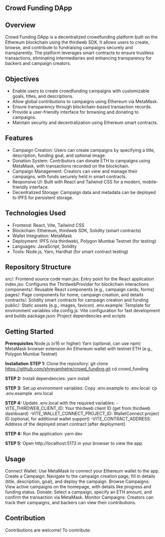 ## Crowd Funding DApp
## Overview
Crowd Funding DApp is a decentralized crowdfunding platform built on the Ethereum blockchain using the thirdweb SDK. It allows users to create, browse, and contribute to fundraising campaigns securely and transparently. The platform leverages smart contracts to ensure trustless transactions, eliminating intermediaries and enhancing transparency for backers and campaign creators.

## Objectives
- Enable users to create crowdfunding campaigns with customizable goals, titles, and descriptions.
- Allow global contributions to campaigns using Ethereum via MetaMask.
- Ensure transparency through blockchain-based transaction records.
- Provide a user-friendly interface for browsing and donating to campaigns.
- Maintain security and decentralization using Ethereum smart contracts.

## Features
- Campaign Creation: Users can create campaigns by specifying a title, description, funding goal, and optional image.
- Donation System: Contributors can donate ETH to campaigns using MetaMask, with transactions recorded on the blockchain.
- Campaign Management: Creators can view and manage their campaigns, with funds securely held in smart contracts.
- Responsive UI: Built with React and Tailwind CSS for a modern, mobile-friendly interface.
- Decentralized Storage: Campaign data and metadata can be deployed to IPFS for persistent storage.

## Technologies Used
- Frontend: React, Vite, Tailwind CSS
- Blockchain: Ethereum, thirdweb SDK, Solidity (smart contracts)
- Wallet Integration: MetaMask
- Deployment: IPFS (via thirdweb), Polygon Mumbai Testnet (for testing)
- Languages: JavaScript, Solidity
- Tools: Node.js, Yarn, Hardhat (for smart contract testing)

## Repository Structure

src/: Frontend source code
main.jsx: Entry point for the React application
index.jsx: Configures the ThirdwebProvider for blockchain interactions
components/: Reusable React components (e.g., campaign cards, forms)
pages/: Page components for home, campaign creation, and details
contracts/: Solidity smart contracts for campaign creation and funding
public/: Static assets (e.g., images, favicon)
.env.example: Template for environment variables
vite.config.js: Vite configuration for fast development and builds
package.json: Project dependencies and scripts

## Getting Started
**Prerequisites**
Node.js (v16 or higher)
Yarn (optional, can use npm)
MetaMask browser extension
An Ethereum wallet with testnet ETH (e.g., Polygon Mumbai Testnet)

**Installation**
**STEP 1:**
Clone the repository:
git clone https://github.com/shreyamhetre/crowd_funding.git
cd crowd_funding

**STEP 2:**
Install dependencies:
yarn install

**STEP 3:**
Set up environment variables:
Copy .env.example to .env.local:
  cp .env.example .env.local

**STEP 4:**
Update .env.local with the required variables:
  -VITE_THIRDWEB_CLIENT_ID: Your thirdweb client ID (get from thirdweb dashboard)
  -VITE_WALLET_CONNECT_PROJECT_ID: WalletConnect project ID (optional, for additional wallet support)
  -VITE_CONTRACT_ADDRESS: Address of the deployed smart contract (after deployment)

**STEP 4:**
Run the application:
yarn dev

**STEP 5:**
Open http://localhost:5173 in your browser to view the app.

## Usage
Connect Wallet: Use MetaMask to connect your Ethereum wallet to the app.
Create a Campaign: Navigate to the campaign creation page, fill in details (title, description, goal), and deploy the campaign.
Browse Campaigns: View active campaigns on the homepage, with details like progress and funding status.
Donate: Select a campaign, specify an ETH amount, and confirm the transaction via MetaMask.
Monitor Campaigns: Creators can track their campaigns, and backers can view their contributions.

## Contribution
Contributions are welcome! To contribute:
